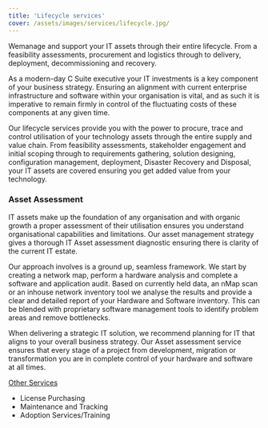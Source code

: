 ```yaml
---
title: 'Lifecycle services'
cover: /assets/images/services/lifecycle.jpg/
---
```


Wemanage and support your IT assets through their entire lifecycle. From a feasibility assessments, procurement and logistics through to delivery, deployment, decommissioning and recovery.


As a modern-day C Suite executive your IT investments is a key component of your business strategy. Ensuring an alignment with current enterprise infrastructure and software within your organisation is vital, and as such it is imperative to remain firmly in control of the fluctuating costs of these components at any given time. 


Our lifecycle services provide you with the power to procure, trace and control utilisation of your technology assets through the entire supply and value chain. From feasibility assessments, stakeholder engagement and initial scoping through to requirements gathering, solution designing, configuration management, deployment, Disaster Recovery and Disposal, your IT assets are covered ensuring you get added value from your technology.

### Asset Assessment

IT assets make up the foundation of any organisation and with organic growth a proper assessment of their utilisation ensures you understand organisational capabilities and limitations. Our asset management strategy gives a thorough IT Asset assessment diagnostic ensuring there is clarity of the current IT estate.

Our approach involves is a ground up, seamless framework. We start by creating a network map, perform a hardware analysis and complete a software and application audit. Based on currently held data, an nMap scan or an inhouse network inventory tool we analyse the results and provide a clear and detailed report of your Hardware and Software inventory. This can be blended with proprietary software management tools to identify problem areas and remove bottlenecks.


When delivering a strategic IT solution, we recommend planning for IT that aligns to your overall business strategy. Our Asset assessment service ensures that every stage of a project from development, migration or transformation you are in complete control of your hardware and software at all times.

<u>Other Services</u>

*	License Purchasing
*	Maintenance and Tracking
*	Adoption Services/Training

